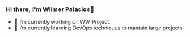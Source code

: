 ### Hi there, I'm Wilmer Palacios👋

- 🔭 I’m currently working on WW Project.
- 🌱 I’m currently learning DevOps techniques to mantain large projects.

<!--
**wjpl-all-win-soft/wjpl-all-win-soft** is a ✨ _special_ ✨ repository because its `README.md` (this file) appears on your GitHub profile.

Here are some ideas to get you started:

- 🔭 I’m currently working on ...
- 🌱 I’m currently learning ...
- 👯 I’m looking to collaborate on ...
- 🤔 I’m looking for help with ...
- 💬 Ask me about ...
- 📫 How to reach me: ...
- 😄 Pronouns: ...
- ⚡ Fun fact: ...
-->
